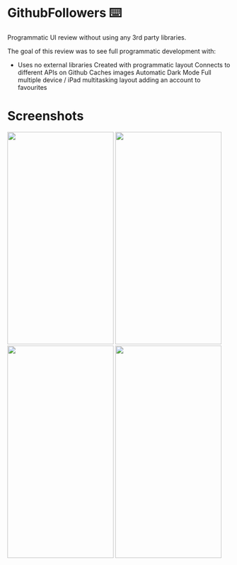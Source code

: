 # GithubFollowers ⌨️
Programmatic UI review without using any 3rd party libraries.

The goal of this review was to see full programmatic development with:

<ul>
<li>Uses no external libraries
Created with programmatic layout
Connects to different APIs on Github
Caches images
Automatic Dark Mode
Full multiple device / iPad multitasking layout
adding an account to favourites
</ul>


# Screenshots
<img src="https://user-images.githubusercontent.com/3236032/109266101-ec29af80-784a-11eb-827d-5512866ed6f2.png" width="240" height="480"> <img src="https://user-images.githubusercontent.com/3236032/109266109-ee8c0980-784a-11eb-835f-10c26fe00d84.png" width="240" height="480"> <img src="https://user-images.githubusercontent.com/3236032/109266113-f0ee6380-784a-11eb-8fbb-1372478750e0.png" width="240" height="480"> <img src="https://user-images.githubusercontent.com/3236032/109266118-f21f9080-784a-11eb-99b6-ec71539231ed.png" width="240" height="480">
